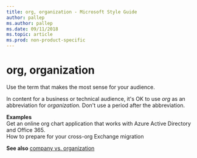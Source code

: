 ```yaml
---
title: org, organization - Microsoft Style Guide
author: pallep
ms.author: pallep
ms.date: 09/11/2018
ms.topic: article
ms.prod: non-product-specific
---
```


# org, organization

Use the term that makes the most sense for your audience.  

In content for a business or technical audience, it's OK to use *org* as an abbreviation for *organization.* 
Don't use a period after the abbreviation.

**Examples**  
Get an online org chart application that works with Azure Active Directory and Office 365.  
How to prepare for your cross-org Exchange migration

**See also** [company vs. organization](~/a-z-word-list-term-collections/c/company-vs-organization.md)
